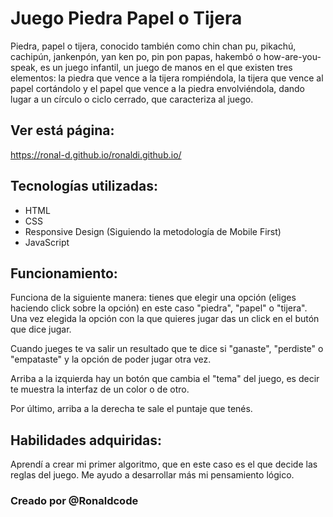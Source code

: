 # Juego Piedra Papel o Tijera
Piedra, papel o tijera, conocido también como chin chan pu, pikachú, cachipún, jankenpón, yan ken po, pin pon papas, hakembó o how-are-you-speak, es un juego infantil, un juego de manos en el que existen tres elementos: la piedra que vence a la tijera rompiéndola, la tijera que vence al papel cortándolo y el papel que vence a la piedra envolviéndola, dando lugar a un círculo o ciclo cerrado, que caracteriza al juego.

## Ver está página:
https://ronal-d.github.io/ronaldi.github.io/

## Tecnologías utilizadas:
- HTML
- CSS
- Responsive Design (Siguiendo la metodología de Mobile First)
- JavaScript

## Funcionamiento:
Funciona de la siguiente manera: tienes que elegir una opción (eliges haciendo click sobre la opción) en este caso "piedra", "papel" o "tijera". Una vez elegida la opción con la que quieres jugar das un click en el butón que dice jugar.

Cuando jueges te va salir un resultado que te dice si "ganaste", "perdiste" o "empataste" y la opción de poder jugar otra vez.

Arriba a la izquierda hay un botón que cambia el "tema" del juego, es decir te muestra la interfaz de un color o de otro.

Por último, arriba a la derecha te sale el puntaje que tenés.
## Habilidades adquiridas: 
Aprendí a crear mi primer algoritmo, que en este caso es el que decide las reglas del juego. Me ayudo a desarrollar más mi pensamiento lógico.


### Creado por @Ronaldcode
